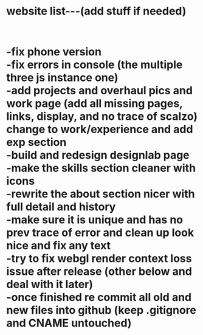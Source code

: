<h1>website list---(add stuff if needed)<h1/>
<br/>-fix phone version
<br/>-fix errors in console (the multiple three js instance one)
<br/>-add projects and overhaul pics and work page (add all missing pages, links, display, and no trace of scalzo) change to work/experience and add exp section
<br/>-build and redesign designlab page
<br/>-make the skills section cleaner with icons
<br/>-rewrite the about section nicer with full detail and history
<br/>-make sure it is unique and has no prev trace of error and clean up look nice and fix any text
<br/>-try to fix webgl render context loss issue after release (other below and deal with it later)
<br/>-once finished re commit all old and new files into github (keep .gitignore and CNAME untouched)
